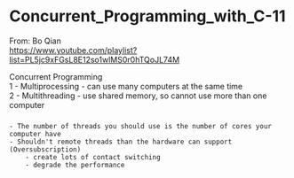 # Concurrent_Programming_with_C-11

From: Bo Qian <br/>
https://www.youtube.com/playlist?list=PL5jc9xFGsL8E12so1wlMS0r0hTQoJL74M

Concurrent Programming <br/>
1 - Multiprocessing - can use many computers at the same time <br/>
2 - Multithreading  - use shared memory, so cannot use more than one computer <br/>
###
    - The number of threads you should use is the number of cores your computer have
    - Shouldn't remote threads than the hardware can support (Oversubscription)
        - create lots of contact switching
        - degrade the performance
